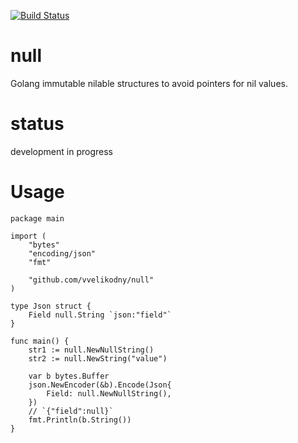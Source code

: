 [![Build Status](https://travis-ci.com/vvelikodny/null.svg?branch=main)](https://travis-ci.com/vvelikodny/null)

# null
Golang immutable nilable structures to avoid pointers for nil values.

# status

development in progress

# Usage

```golang
package main

import (
	"bytes"
	"encoding/json"
	"fmt"

	"github.com/vvelikodny/null"
)

type Json struct {
	Field null.String `json:"field"`
}

func main() {
	str1 := null.NewNullString()
	str2 := null.NewString("value")

	var b bytes.Buffer
	json.NewEncoder(&b).Encode(Json{
		Field: null.NewNullString(),
	})
	// `{"field":null}`
	fmt.Println(b.String())
}
```
